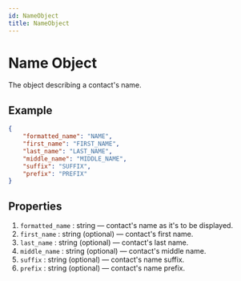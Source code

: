 ```yaml
---
id: NameObject
title: NameObject
---
```


# Name Object
The object describing a contact's name.

## Example
```json
{
    "formatted_name": "NAME",
    "first_name": "FIRST_NAME",
    "last_name": "LAST_NAME",
    "middle_name": "MIDDLE_NAME",
    "suffix": "SUFFIX",
    "prefix": "PREFIX"
}
```

## Properties
1. `formatted_name` : string — contact's name as it's to be displayed.
2. `first_name` : string (optional) — contact's first name.
3. `last_name` : string (optional) — contact's last name.
4. `middle_name` : string (optional) — contact's middle name.
5. `suffix` : string (optional) — contact's name suffix.
6. `prefix` : string (optional) — contact's name prefix.

